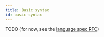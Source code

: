 ```yaml
---
title: Basic syntax
id: basic-syntax
---
```


TODO (for now, see the [language spec RFC](docs/docs/999-contributorsibutors/999-rfcs/2023-06-12-language-spec.md))
